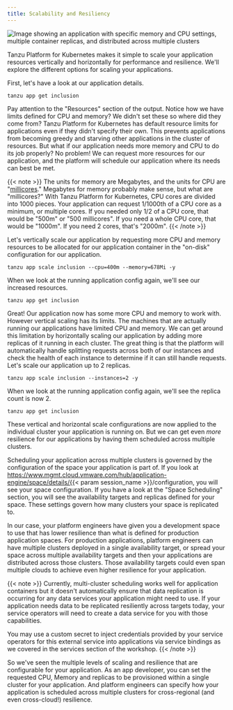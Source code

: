 ```yaml
---
title: Scalability and Resiliency
---
```

![Image showing an application with specific memory and CPU settings, multiple container replicas, and distributed across multiple clusters](../images/vertical-replicas-multi-at.png)

Tanzu Platform for Kubernetes makes it simple to scale your application resources vertically and horizontally for performance and resilience. We'll explore the different options for scaling your applications.

First, let's have a look at our application details.
```execute
tanzu app get inclusion
```

Pay attention to the "Resources" section of the output. Notice how we have limits defined for CPU and memory?  We didn't set these so where did they come from? Tanzu Platform for Kubernetes has default resource limits for applications even if they didn't specify their own. This prevents applications from becoming greedy and starving other applications in the cluster of resources. But what if our application needs more memory and CPU to do its job properly? No problem! We can request more resources for our application, and the platform will schedule our application where its needs can best be met.

{{< note >}}
The units for memory are Megabytes, and the units for CPU are "[millicores](https://kubernetes.io/docs/concepts/configuration/manage-resources-containers/#meaning-of-cpu)."  Megabytes for memory probably make sense, but what are "millicores?"  With Tanzu Platform for Kubernetes, CPU cores are divided into 1000 pieces.  Your application can request 1/1000th of a CPU core as a minimum, or multiple cores.  If you needed only 1/2 of a CPU core, that would be "500m" or "500 millicores".  If you need a whole CPU core, that would be "1000m".  If you need 2 cores, that's "2000m".
{{< /note >}}


Let's vertically scale our application by requesting more CPU and memory resources to be allocated for our application container in the "on-disk" configuration for our application.
```execute
tanzu app scale inclusion --cpu=400m --memory=678Mi -y
```

When we look at the running application config again, we'll see our increased resources.
```execute
tanzu app get inclusion
```

Great! Our application now has some more CPU and memory to work with. However vertical scaling has its limits.  The machines that are actually running our applications have limited CPU and memory.  We can get around this limitation by horizontally scaling our application by adding more replicas of it running in each cluster. The great thing is that the platform will automatically handle splitting requests across both of our instances and check the health of each instance to determine if it can still handle requests.  Let's scale our application up to 2 replicas.
```execute
tanzu app scale inclusion --instances=2 -y
```

When we look at the running application config again, we'll see the replica count is now 2.
```execute
tanzu app get inclusion
```

These vertical and horizontal scale configurations are now applied to the individual cluster your application is running on.  But we can get even _more_ resilience for our applications by having them scheduled across multiple clusters.  

Scheduling your application across multiple clusters is governed by the configuration of the space your application is part of.  If you look at https://www.mgmt.cloud.vmware.com/hub/application-engine/space/details/{{< param  session_name >}}/configuration, you will see your space configuration.  If you have a look at the "Space Scheduling" section, you will see the availability targets and replicas defined for your space.  These settings govern how many clusters your space is replicated to.

In our case, your platform engineers have given you a development space to use that has lower resilience than what is defined for production application spaces.  For production applications, platform engineers can have multiple clusters deployed in a single availability target, or spread your space across multiple availability targets and then your applications are distributed across those clusters.  Those availability targets could even span multiple clouds to achieve even higher resilience for your application.

{{< note >}}
Currently, multi-cluster scheduling works well for application containers but it doesn't automatically ensure that data replication is occurring for any data services your application might need to use.  If your application needs data to be replicated resiliently across targets today, your service operators will need to create a data service for you with those capabilities.

You may use a custom secret to inject credentials provided by your service operators for this external service into applications via service bindings as we covered in the services section of the workshop.
{{< /note >}}

So we've seen the multiple levels of scaling and resilience that are configurable for your application.  As an app developer, you can set the requested CPU, Memory and replicas to be provisioned within a single cluster for your application.  And platform engineers can specify how your application is scheduled across multiple clusters for cross-regional (and even cross-cloud!) resilience.